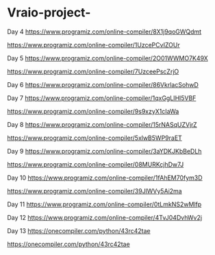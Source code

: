 # Vraio-project-

Day 4 
https://www.programiz.com/online-compiler/8X1j9qoGWQdmt

https://www.programiz.com/online-compiler/1UzcePCvIZOUr

Day 5 
https://www.programiz.com/online-compiler/2O01WWMO7K49X

https://www.programiz.com/online-compiler/7UzceePscZrjO

Day 6 
https://www.programiz.com/online-compiler/86VkrlacSohwD

Day 7 
https://www.programiz.com/online-compiler/1qxGgLIHl5VBF 

https://www.programiz.com/online-compiler/9s9xzyX1cIaWa

Day 8 
https://www.programiz.com/online-compiler/15rNASqUZVjrZ

https://www.programiz.com/online-compiler/5xlwB5WP9raET

Day 9 
https://www.programiz.com/online-compiler/3aYDKJKbBeDLh

https://www.programiz.com/online-compiler/08MURKcjhDw7J

Day 10 
https://www.programiz.com/online-compiler/1fAhEM70fym3D

https://www.programiz.com/online-compiler/39JlWVy5Ai2ma

Day 11 
https://www.programiz.com/online-compiler/0tLmkNS2wMlfp

Day 12 
https://www.programiz.com/online-compiler/4TvJ04DvhWv2j

Day 13 
https://onecompiler.com/python/43rc42tae

https://onecompiler.com/python/43rc42tae